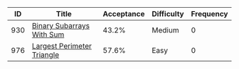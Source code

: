 |ID|Title|Acceptance|Difficulty|Frequency|
|----|-----|----|---|---|
|930|[Binary Subarrays With Sum]( https://leetcode.com/problems/binary-subarrays-with-sum)|43.2%|Medium|0|
|976|[Largest Perimeter Triangle]( https://leetcode.com/problems/largest-perimeter-triangle)|57.6%|Easy|0|
